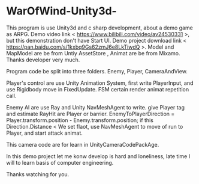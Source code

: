 # WarOfWind-Unity3d-
This program is use Unity3d and c sharp development, about a demo game as ARPG.
Demo video link < https://www.bilibili.com/video/av24530331 >, but this demonstration don't have Start UI.
Demo project download link < https://pan.baidu.com/s/1kxbq9Gs62zmJ6e8LkTiwdQ >.
Model and MapModel are be from Untiy AssetStore , Animat are be from Mixamo. Thanks developer very much.

Program code be split into three folders. Enemy, Player, CameraAndView.

Player's control are use Unity Animation System, first write PlayerInput, and use Rigidbody move in FixedUpdate.
FSM  certain render animat repetition call.

Enemy AI are use Ray and Unity NavMeshAgent to write. give Player tag and estimate RayHit are Player or barrier.
EnemyToPlayerDirection = Player.transform.position - Enemy.transform.position;
if this Direction.Distance < We set flaot, use NavMeshAgent to move of run to Player, and start attack animat.

This camera code are for learn in UnityCameraCodePackAge.

In this demo project let me konw develop is hard and loneliness, late time I will to learn basis of computer engineering.

Thanks watching for you.
